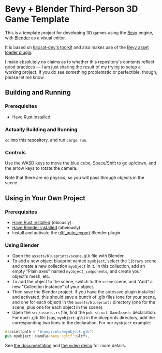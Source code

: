 Bevy + Blender Third-Person 3D Game Template
=============================================

This is a template project for developing 3D games using the [Bevy](https://bevyengine.org/) engine, with [Blender](https://www.blender.org/) as a visual editor.

It is based on [kaosat-dev's toolkit](https://github.com/kaosat-dev/Blender_bevy_components_workflow) and also makes use of the [Bevy asset loader plugin](https://github.com/NiklasEi/bevy_asset_loader).

I make absolutely no claims as to whether this repository's contents reflect good practices — I am just sharing the result of my trying to setup a working project. If you do see something problematic or perfectible, though, please let me know.

Building and Running
---------------------

### Prerequisites

* [Have Rust installed](https://www.rust-lang.org/tools/install).

### Actually Building and Running

`cd` into this repository, and run `cargo run`.

### Controls

Use the WASD keys to move the blue cube, Space/Shift to go up/down, and the arrow keys to rotate the camera.

Note that there are no physics, so you will pass through objects in the scene.

Using in Your Own Project
--------------------------

### Prerequisites

* [Have Rust installed](https://www.rust-lang.org/tools/install) (obiously).
* [Have Blender installed](https://www.blender.org/download/) (obviously).
* Install and activate the [gltf_auto_export](https://github.com/kaosat-dev/Blender_bevy_components_workflow/blob/main/tools/gltf_auto_export/README.md) Blender plugin.

### Using Blender

* Open the `assets/blueprints/scene.glb` file with Blender.
* To add a new object blueprint named `myobject`, select the `library` scene and create a new collection `myobject` in it. In this collection, add an empty "Plain axes" named `myobject_components`, and create your object's mesh, etc.
* To add the object to the scene, switch to the `scene` scene, and "Add" a new "Collection Instance" of your object.
* Then save the Blender project. If you have the autosave plugin installed and activated, this should save a bunch of .glb files (one for your scene, and one for each object) in the `assets/blueprints` directory (one for the scene, plus one for each object in the scene).
* Open the `src/assets.rs` file, find the `pub struct GameAssets` declaration. For each .glb file (say, `myobject.glb`) in the blueprints directory, add the corresponding two lines to the declaration. For our `myobject` example:
```rust
#[asset(path = "blueprints/myobject.glb")]
pub myobject: Handle<bevy::gltf::Gltf>,
```

See [the documentation](https://github.com/kaosat-dev/Blender_bevy_components_workflow/tree/main/crates/bevy_gltf_blueprints) and [the video demo](https://www.youtube.com/watch?v=CgyNtwgYwdM) for more details.
